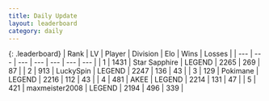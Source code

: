```yaml
---
title: Daily Update
layout: leaderboard
category: daily
---
```


{: .leaderboard}
| Rank | LV | Player | Division | Elo | Wins | Losses |
| --- | --- | --- | --- | --- | --- | --- |
| <span data-change="0">1</span> | 1431 | <span title="ID: 315148">Star Sapphire</span> | LEGEND | <span data-change="-24">2265</span> | <span data-change="1">269</span> | <span data-change="2">87</span> |
| <span data-change="0">2</span> | 913 | <span title="ID: 498412">LuckySpin</span> | LEGEND | <span data-change="-14">2247</span> | <span data-change="0">136</span> | <span data-change="1">43</span> |
| <span data-change="2">3</span> | 129 | <span title="ID: 512752">Pokimane</span> | LEGEND | <span data-change="32">2216</span> | <span data-change="9">112</span> | <span data-change="1">43</span> |
| <span data-change="2">4</span> | 481 | <span title="ID: 455100">AKEE</span> | LEGEND | <span data-change="35">2214</span> | <span data-change="7">131</span> | <span data-change="1">47</span> |
| <span data-change="-1">5</span> | 421 | <span title="ID: 410122">maxmeister2008</span> | LEGEND | <span data-change="-12">2194</span> | <span data-change="5">496</span> | <span data-change="4">339</span> |